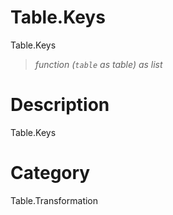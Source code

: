 # Table.Keys
Table.Keys
> _function (<code>table</code> as table) as list_

# Description 
Table.Keys
# Category 
Table.Transformation
